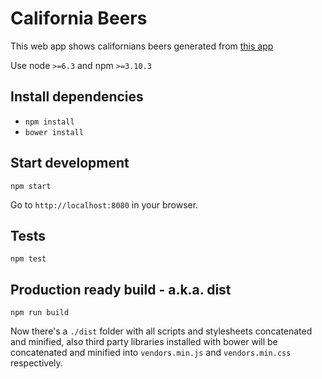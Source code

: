 California Beers
============

This web app shows californians beers generated from [this app](https://github.com/delvallejonatan/beer-app)

Use node `>=6.3` and npm `>=3.10.3`

## Install dependencies


* `npm install`
* `bower install`


## Start development

`npm start`

Go to `http://localhost:8080` in your browser.

## Tests

`npm test`


## Production ready build - a.k.a. dist

`npm run build`

Now there's a `./dist` folder with all scripts and stylesheets concatenated and minified, also third party libraries installed with bower will be concatenated and minified into `vendors.min.js` and `vendors.min.css` respectively.
